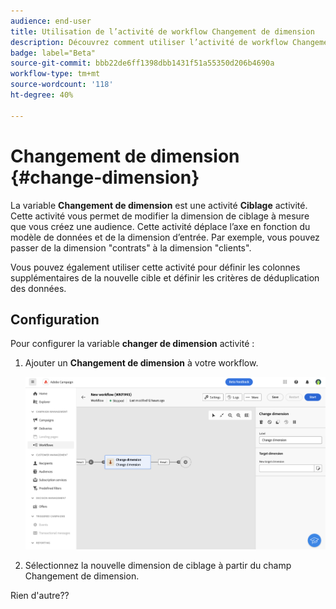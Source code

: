 ```yaml
---
audience: end-user
title: Utilisation de l’activité de workflow Changement de dimension
description: Découvrez comment utiliser l’activité de workflow Changement de dimension
badge: label="Beta"
source-git-commit: bbb22de6ff1398dbb1431f51a55350d206b4690a
workflow-type: tm+mt
source-wordcount: '118'
ht-degree: 40%

---
```



# Changement de dimension {#change-dimension}

<!--
>[!CONTEXTUALHELP]
>id="acw_orchestration_dimension_complement"
>title="Change dimension activity"
>abstract="The Change dimension activity allows you to..."
-->

La variable **Changement de dimension** est une activité **Ciblage** activité. Cette activité vous permet de modifier la dimension de ciblage à mesure que vous créez une audience. Cette activité déplace l’axe en fonction du modèle de données et de la dimension d’entrée. Par exemple, vous pouvez passer de la dimension &quot;contrats&quot; à la dimension &quot;clients&quot;.

Vous pouvez également utiliser cette activité pour définir les colonnes supplémentaires de la nouvelle cible et définir les critères de déduplication des données.

## Configuration

Pour configurer la variable **changer de dimension** activité :

1. Ajouter un **Changement de dimension** à votre workflow.

   ![](../assets/workflow-change-dimension.png)

1. Sélectionnez la nouvelle dimension de ciblage à partir du champ Changement de dimension.

Rien d&#39;autre??